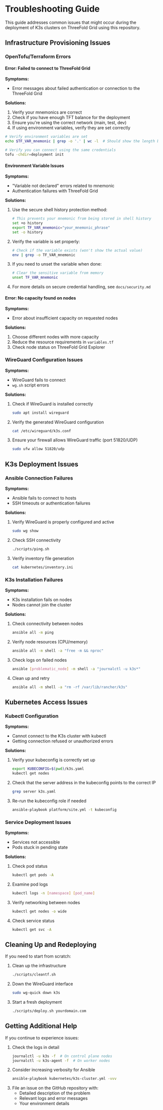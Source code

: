 # Troubleshooting Guide

This guide addresses common issues that might occur during the deployment of K3s clusters on ThreeFold Grid using this repository.

## Infrastructure Provisioning Issues

### OpenTofu/Terraform Errors

#### Error: Failed to connect to ThreeFold Grid

**Symptoms:**
- Error messages about failed authentication or connection to the ThreeFold Grid

**Solutions:**
1. Verify your mnemonics are correct
2. Check if you have enough TFT balance for the deployment
3. Ensure you're using the correct network (main, test, dev)
4. If using environment variables, verify they are set correctly

```bash
# Verify environment variables are set
echo $TF_VAR_mnemonic | grep -o '.' | wc -l  # Should show the length but not reveal the mnemonic

# Verify you can connect using the same credentials
tofu -chdir=deployment init
```

#### Environment Variable Issues

**Symptoms:**
- "Variable not declared" errors related to mnemonic
- Authentication failures with ThreeFold Grid

**Solutions:**
1. Use the secure shell history protection method:
   ```bash
   # This prevents your mnemonic from being stored in shell history
   set +o history
   export TF_VAR_mnemonic="your_mnemonic_phrase"
   set -o history
   ```

2. Verify the variable is set properly:
   ```bash
   # Check if the variable exists (won't show the actual value)
   env | grep -o TF_VAR_mnemonic
   ```

3. If you need to unset the variable when done:
   ```bash
   # Clear the sensitive variable from memory
   unset TF_VAR_mnemonic
   ```

4. For more details on secure credential handling, see `docs/security.md`

#### Error: No capacity found on nodes

**Symptoms:**
- Error about insufficient capacity on requested nodes

**Solutions:**
1. Choose different nodes with more capacity
2. Reduce the resource requirements in `variables.tf`
3. Check node status on ThreeFold Grid Explorer

### WireGuard Configuration Issues

**Symptoms:**
- WireGuard fails to connect
- `wg.sh` script errors

**Solutions:**
1. Check if WireGuard is installed correctly
   ```bash
   sudo apt install wireguard
   ```
2. Verify the generated WireGuard configuration
   ```bash
   cat /etc/wireguard/k3s.conf
   ```
3. Ensure your firewall allows WireGuard traffic (port 51820/UDP)
   ```bash
   sudo ufw allow 51820/udp
   ```

## K3s Deployment Issues

### Ansible Connection Failures

**Symptoms:**
- Ansible fails to connect to hosts
- SSH timeouts or authentication failures

**Solutions:**
1. Verify WireGuard is properly configured and active
   ```bash
   sudo wg show
   ```
2. Check SSH connectivity
   ```bash
   ./scripts/ping.sh
   ```
3. Verify inventory file generation
   ```bash
   cat kubernetes/inventory.ini
   ```

### K3s Installation Failures

**Symptoms:**
- K3s installation fails on nodes
- Nodes cannot join the cluster

**Solutions:**
1. Check connectivity between nodes
   ```bash
   ansible all -m ping
   ```
2. Verify node resources (CPU/memory)
   ```bash
   ansible all -m shell -a "free -m && nproc"
   ```
3. Check logs on failed nodes
   ```bash
   ansible [problematic_node] -m shell -a "journalctl -u k3s*"
   ```
4. Clean up and retry
   ```bash
   ansible all -m shell -a "rm -rf /var/lib/rancher/k3s"
   ```

## Kubernetes Access Issues

### Kubectl Configuration

**Symptoms:**
- Cannot connect to the K3s cluster with kubectl
- Getting connection refused or unauthorized errors

**Solutions:**
1. Verify your kubeconfig is correctly set up
   ```bash
   export KUBECONFIG=$(pwd)/k3s.yaml
   kubectl get nodes
   ```
2. Check that the server address in the kubeconfig points to the correct IP
   ```bash
   grep server k3s.yaml
   ```
3. Re-run the kubeconfig role if needed
   ```bash
   ansible-playbook platform/site.yml -t kubeconfig
   ```

### Service Deployment Issues

**Symptoms:**
- Services not accessible
- Pods stuck in pending state

**Solutions:**
1. Check pod status
   ```bash
   kubectl get pods -A
   ```
2. Examine pod logs
   ```bash
   kubectl logs -n [namespace] [pod_name]
   ```
3. Verify networking between nodes
   ```bash
   kubectl get nodes -o wide
   ```
4. Check service status
   ```bash
   kubectl get svc -A
   ```

## Cleaning Up and Redeploying

If you need to start from scratch:

1. Clean up the infrastructure
   ```bash
   ./scripts/cleantf.sh
   ```
2. Down the WireGuard interface
   ```bash
   sudo wg-quick down k3s
   ```
3. Start a fresh deployment
   ```bash
   ./scripts/deploy.sh yourdomain.com
   ```

## Getting Additional Help

If you continue to experience issues:

1. Check the logs in detail
   ```bash
   journalctl -u k3s -f  # On control plane nodes
   journalctl -u k3s-agent -f  # On worker nodes
   ```
2. Consider increasing verbosity for Ansible
   ```bash
   ansible-playbook kubernetes/k3s-cluster.yml -vvv
   ```
3. File an issue on the GitHub repository with:
   - Detailed description of the problem
   - Relevant logs and error messages
   - Your environment details
